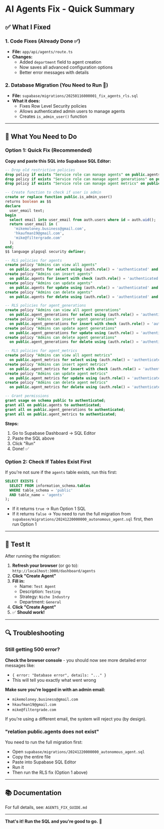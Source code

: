 # AI Agents Fix - Quick Summary

## ✅ **What I Fixed**

### 1. Code Fixes (Already Done ✅)

- **File:** `app/api/agents/route.ts`
- **Changes:**
  - Added `department` field to agent creation
  - Now saves all advanced configuration options
  - Better error messages with details

### 2. Database Migration (You Need to Run 🔄)

- **File:** `supabase/migrations/20250116000001_fix_agents_rls.sql`
- **What it does:**
  - Fixes Row Level Security policies
  - Allows authenticated admin users to manage agents
  - Creates `is_admin_user()` function

---

## 🎯 **What You Need to Do**

### Option 1: Quick Fix (Recommended)

**Copy and paste this SQL into Supabase SQL Editor:**

```sql
-- Drop old restrictive policies
drop policy if exists "Service role can manage agents" on public.agents;
drop policy if exists "Service role can manage agent generations" on public.agent_generations;
drop policy if exists "Service role can manage agent metrics" on public.agent_metrics;

-- Create function to check if user is admin
create or replace function public.is_admin_user()
returns boolean as $$
declare
  user_email text;
begin
  select email into user_email from auth.users where id = auth.uid();
  return user_email in (
    'mikemoloney.business@gmail.com',
    'hkaufman19@gmail.com',
    'mike@filtergrade.com'
  );
end;
$$ language plpgsql security definer;

-- RLS policies for agents
create policy "Admins can view all agents"
  on public.agents for select using (auth.role() = 'authenticated' and public.is_admin_user());
create policy "Admins can insert agents"
  on public.agents for insert with check (auth.role() = 'authenticated' and public.is_admin_user());
create policy "Admins can update agents"
  on public.agents for update using (auth.role() = 'authenticated' and public.is_admin_user());
create policy "Admins can delete agents"
  on public.agents for delete using (auth.role() = 'authenticated' and public.is_admin_user());

-- RLS policies for agent_generations
create policy "Admins can view all agent generations"
  on public.agent_generations for select using (auth.role() = 'authenticated' and public.is_admin_user());
create policy "Admins can insert agent generations"
  on public.agent_generations for insert with check (auth.role() = 'authenticated' and public.is_admin_user());
create policy "Admins can update agent generations"
  on public.agent_generations for update using (auth.role() = 'authenticated' and public.is_admin_user());
create policy "Admins can delete agent generations"
  on public.agent_generations for delete using (auth.role() = 'authenticated' and public.is_admin_user());

-- RLS policies for agent_metrics
create policy "Admins can view all agent metrics"
  on public.agent_metrics for select using (auth.role() = 'authenticated' and public.is_admin_user());
create policy "Admins can insert agent metrics"
  on public.agent_metrics for insert with check (auth.role() = 'authenticated' and public.is_admin_user());
create policy "Admins can update agent metrics"
  on public.agent_metrics for update using (auth.role() = 'authenticated' and public.is_admin_user());
create policy "Admins can delete agent metrics"
  on public.agent_metrics for delete using (auth.role() = 'authenticated' and public.is_admin_user());

-- Grant permissions
grant usage on schema public to authenticated;
grant all on public.agents to authenticated;
grant all on public.agent_generations to authenticated;
grant all on public.agent_metrics to authenticated;
```

**Steps:**

1. Go to Supabase Dashboard → SQL Editor
2. Paste the SQL above
3. Click "Run"
4. Done! ✅

### Option 2: Check If Tables Exist First

If you're not sure if the `agents` table exists, run this first:

```sql
SELECT EXISTS (
  SELECT FROM information_schema.tables
  WHERE table_schema = 'public'
  AND table_name = 'agents'
);
```

- If it returns `true` → Run Option 1 SQL
- If it returns `false` → You need to run the full migration from `supabase/migrations/20241220000000_autonomous_agent.sql` first, then run Option 1

---

## 🧪 **Test It**

After running the migration:

1. **Refresh your browser** (or go to): `http://localhost:3000/dashboard/agents`
2. **Click "Create Agent"**
3. **Fill in:**
   - Name: `Test Agent`
   - Description: `Testing`
   - Strategy: `Niche Industry`
   - Department: `General`
4. **Click "Create Agent"**
5. ✅ **Should work!**

---

## 🔍 **Troubleshooting**

### Still getting 500 error?

**Check the browser console** - you should now see more detailed error messages like:

- `{ error: "Database error", details: "..." }`
- This will tell you exactly what went wrong

**Make sure you're logged in with an admin email:**

- `mikemoloney.business@gmail.com`
- `hkaufman19@gmail.com`
- `mike@filtergrade.com`

If you're using a different email, the system will reject you (by design).

### "relation public.agents does not exist"

You need to run the full migration first:

- Open `supabase/migrations/20241220000000_autonomous_agent.sql`
- Copy the entire file
- Paste into Supabase SQL Editor
- Run it
- Then run the RLS fix (Option 1 above)

---

## 📚 **Documentation**

For full details, see: `AGENTS_FIX_GUIDE.md`

---

**That's it! Run the SQL and you're good to go.** 🚀
